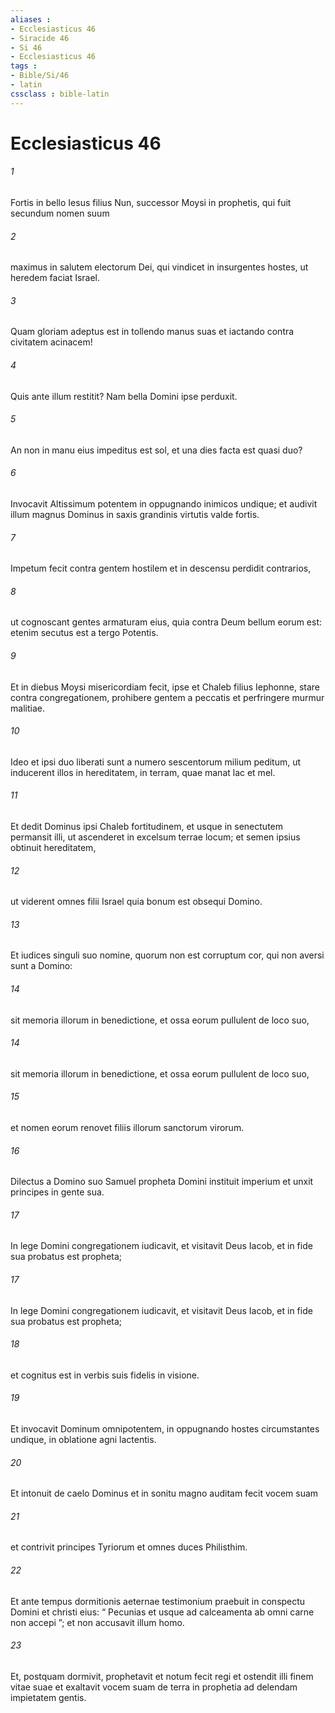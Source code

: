 ```yaml
---
aliases : 
- Ecclesiasticus 46
- Siracide 46
- Si 46
- Ecclesiasticus 46
tags : 
- Bible/Si/46
- latin
cssclass : bible-latin
---
```


# Ecclesiasticus 46

###### 1
Fortis in bello Iesus filius Nun, successor Moysi in prophetis, qui fuit secundum nomen suum
###### 2
maximus in salutem electorum Dei, qui vindicet in insurgentes hostes, ut heredem faciat Israel.
###### 3
Quam gloriam adeptus est in tollendo manus suas et iactando contra civitatem acinacem!
###### 4
Quis ante illum restitit? Nam bella Domini ipse perduxit.
###### 5
An non in manu eius impeditus est sol, et una dies facta est quasi duo?
###### 6
Invocavit Altissimum potentem in oppugnando inimicos undique; et audivit illum magnus Dominus in saxis grandinis virtutis valde fortis.
###### 7
Impetum fecit contra gentem hostilem et in descensu perdidit contrarios,
###### 8
ut cognoscant gentes armaturam eius, quia contra Deum bellum eorum est: etenim secutus est a tergo Potentis.
###### 9
Et in diebus Moysi misericordiam fecit, ipse et Chaleb filius Iephonne, stare contra congregationem, prohibere gentem a peccatis et perfringere murmur malitiae.
###### 10
Ideo et ipsi duo liberati sunt a numero sescentorum milium peditum, ut inducerent illos in hereditatem, in terram, quae manat lac et mel.
###### 11
Et dedit Dominus ipsi Chaleb fortitudinem, et usque in senectutem permansit illi, ut ascenderet in excelsum terrae locum; et semen ipsius obtinuit hereditatem,
###### 12
ut viderent omnes filii Israel quia bonum est obsequi Domino.
###### 13
Et iudices singuli suo nomine, quorum non est corruptum cor, qui non aversi sunt a Domino:
###### 14
sit memoria illorum in benedictione, et ossa eorum pullulent de loco suo,
###### 14
sit memoria illorum in benedictione, et ossa eorum pullulent de loco suo,
###### 15
et nomen eorum renovet filiis illorum sanctorum virorum.
###### 16
Dilectus a Domino suo Samuel propheta Domini instituit imperium et unxit principes in gente sua.
###### 17
In lege Domini congregationem iudicavit, et visitavit Deus Iacob, et in fide sua probatus est propheta;
###### 17
In lege Domini congregationem iudicavit, et visitavit Deus Iacob, et in fide sua probatus est propheta;
###### 18
et cognitus est in verbis suis fidelis in visione.
###### 19
Et invocavit Dominum omnipotentem, in oppugnando hostes circumstantes undique, in oblatione agni lactentis.
###### 20
Et intonuit de caelo Dominus et in sonitu magno auditam fecit vocem suam
###### 21
et contrivit principes Tyriorum et omnes duces Philisthim.
###### 22
Et ante tempus dormitionis aeternae testimonium praebuit in conspectu Domini et christi eius: “ Pecunias et usque ad calceamenta ab omni carne non accepi ”; et non accusavit illum homo.
###### 23
Et, postquam dormivit, prophetavit et notum fecit regi et ostendit illi finem vitae suae et exaltavit vocem suam de terra in prophetia ad delendam impietatem gentis.
